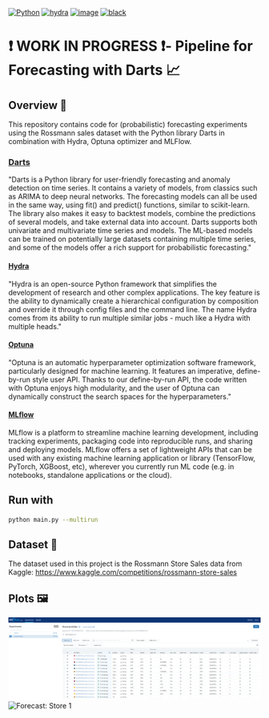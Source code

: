 [![Python](https://img.shields.io/badge/python-3.10-blue)](https://www.python.org/)
[![hydra](https://img.shields.io/badge/Config-Hydra_1.3-89b8cd)](https://hydra.cc/)
[![image](https://img.shields.io/badge/Optuna-integrated-blue)](https://optuna.org)
[![black](https://img.shields.io/badge/Code%20Style-Black-black.svg?labelColor=gray)](https://black.readthedocs.io/en/stable/)


# ❗ WORK IN PROGRESS ❗- Pipeline for Forecasting with Darts 📈

## Overview 👀

This repository contains code for (probabilistic) forecasting experiments using the Rossmann sales dataset with the Python library Darts in combination with Hydra, Optuna optimizer and MLFlow.

### [Darts](https://unit8co.github.io/darts/)

"Darts is a Python library for user-friendly forecasting and anomaly detection on time series. It contains a variety of models, from classics such as ARIMA to deep neural networks. The forecasting models can all be used in the same way, using fit() and predict() functions, similar to scikit-learn. The library also makes it easy to backtest models, combine the predictions of several models, and take external data into account. Darts supports both univariate and multivariate time series and models. The ML-based models can be trained on potentially large datasets containing multiple time series, and some of the models offer a rich support for probabilistic forecasting."

#### [Hydra](https://hydra.cc/)

"Hydra is an open-source Python framework that simplifies the development of research and other complex applications. The key feature is the ability to dynamically create a hierarchical configuration by composition and override it through config files and the command line. The name Hydra comes from its ability to run multiple similar jobs - much like a Hydra with multiple heads."

#### [Optuna](https://optuna.org/)

"Optuna is an automatic hyperparameter optimization software framework, particularly designed for machine learning. It features an imperative, define-by-run style user API. Thanks to our define-by-run API, the code written with Optuna enjoys high modularity, and the user of Optuna can dynamically construct the search spaces for the hyperparameters."

#### [MLflow](https://mlflow.org/)

MLflow is a platform to streamline machine learning development, including tracking experiments, packaging code into reproducible runs, and sharing and deploying models. MLflow offers a set of lightweight APIs that can be used with any existing machine learning application or library (TensorFlow, PyTorch, XGBoost, etc), wherever you currently run ML code (e.g. in notebooks, standalone applications or the cloud).

## Run with
``` bash
python main.py --multirun
```

## Dataset 💾
The dataset used in this project is the Rossmann Store Sales data from Kaggle:
https://www.kaggle.com/competitions/rossmann-store-sales

## Plots 🖼
![mlflow](https://github.com/juste97/darts-forecasting-pipeline/blob/main/data/plots/mlflow.png?raw=true)
![Forecast: Store 1](https://github.com/juste97/darts-pipeline/blob/main/data/plots/prob_forecast_store_1.png?raw=true)
